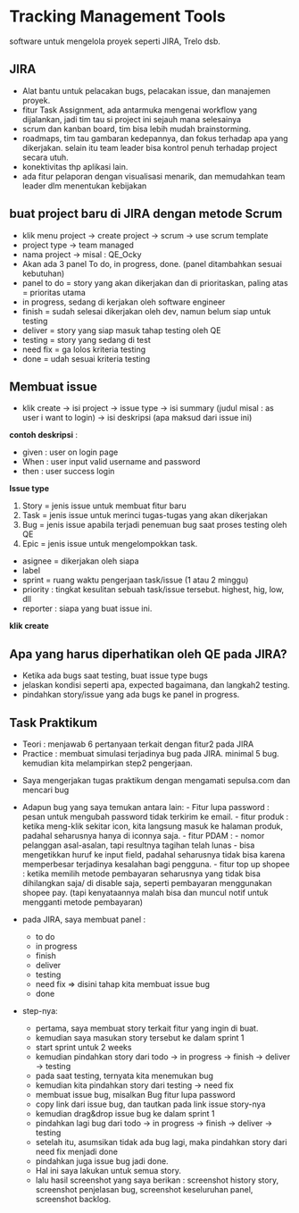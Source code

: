 # Tracking Management Tools

software untuk mengelola proyek seperti JIRA, Trelo dsb.

## JIRA
- Alat bantu untuk pelacakan bugs, pelacakan issue, dan manajemen proyek.
- fitur Task Assignment, ada antarmuka mengenai workflow yang dijalankan, jadi tim tau si project ini sejauh mana selesainya
- scrum dan kanban board, tim bisa lebih mudah brainstorming.
- roadmaps, tim tau gambaran kedepannya, dan fokus terhadap apa yang dikerjakan. selain itu team leader bisa kontrol penuh terhadap project secara utuh. 
- konektivitas thp aplikasi lain.
- ada fitur pelaporan dengan visualisasi menarik, dan memudahkan team leader dlm menentukan kebijakan

## buat project baru di JIRA dengan metode Scrum
- klik menu project -> create project -> scrum -> use scrum template
- project type -> team managed
- nama project -> misal : QE_Ocky
- Akan ada 3 panel To do, in progress, done. (panel ditambahkan sesuai kebutuhan)
- panel to do = story yang akan dikerjakan dan di prioritaskan, paling atas = prioritas utama
- in progress, sedang di kerjakan oleh software engineer
- finish = sudah selesai dikerjakan oleh dev, namun belum siap untuk testing
- deliver = story yang siap masuk tahap testing oleh QE
- testing = story yang sedang di test
- need fix = ga lolos kriteria testing
- done = udah sesuai kriteria testing

## Membuat issue
- klik create -> isi project -> issue type -> isi summary (judul misal : as user i want to login) -> isi deskripsi (apa maksud dari issue ini)

**contoh deskripsi** : 
- given : user on login page
- When : user input valid username and password
- then : user success login

**Issue type**
1. Story = jenis issue untuk membuat fitur baru
2. Task = jenis issue untuk merinci tugas-tugas yang akan dikerjakan
3. Bug = jenis issue apabila terjadi penemuan bug saat proses testing oleh QE
4. Epic = jenis issue untuk mengelompokkan task.

- asignee = dikerjakan oleh siapa
- label 
- sprint = ruang waktu pengerjaan task/issue (1 atau 2 minggu)
- priority : tingkat kesulitan sebuah task/issue tersebut. highest, hig, low, dll
- reporter : siapa yang buat issue ini.

**klik create**


## Apa yang harus diperhatikan oleh QE pada JIRA?
- Ketika ada bugs saat testing, buat issue type bugs
- jelaskan kondisi seperti apa, expected bagaimana, dan langkah2 testing.
- pindahkan story/issue yang ada bugs ke panel in progress.


## Task Praktikum
- Teori : menjawab 6 pertanyaan terkait dengan fitur2 pada JIRA
- Practice : membuat simulasi terjadinya bug pada JIRA. minimal 5 bug. kemudian kita melampirkan step2 pengerjaan.

* Saya mengerjakan tugas praktikum dengan mengamati sepulsa.com dan mencari bug
* Adapun bug yang saya temukan antara lain:
      - Fitur lupa password : pesan untuk mengubah password tidak terkirim ke email.
      - fitur produk : ketika meng-klik sekitar icon, kita langsung masuk ke halaman produk, padahal seharusnya hanya di iconnya saja.
      - fitur PDAM : 
              - nomor pelanggan asal-asalan, tapi resultnya tagihan telah lunas
              - bisa mengetikkan huruf ke input field, padahal seharusnya tidak bisa karena memperbesar terjadinya kesalahan bagi pengguna.
      - fitur top up shopee : ketika memilih metode pembayaran seharusnya yang tidak bisa dihilangkan saja/ di disable saja, seperti pembayaran menggunakan shopee pay. (tapi kenyataannya malah bisa dan muncul notif untuk mengganti metode pembayaran)

* pada JIRA, saya membuat panel :
     - to do
     - in progress
     - finish
     - deliver
     - testing
     - need fix => disini tahap kita membuat issue bug
     - done

* step-nya:
   - pertama, saya membuat story terkait fitur yang ingin di buat.
   - kemudian saya masukan story tersebut ke dalam sprint 1
   - start sprint untuk 2 weeks
   - kemudian pindahkan story dari todo -> in progress -> finish -> deliver -> testing 
   - pada saat testing, ternyata kita menemukan bug
   - kemudian kita pindahkan story dari testing -> need fix
   - membuat issue bug, misalkan Bug fitur lupa password
   - copy link dari issue bug, dan tautkan pada link issue story-nya
   - kemudian drag&drop issue bug ke dalam sprint 1
   - pindahkan lagi bug dari todo -> in progress -> finish -> deliver -> testing 
   - setelah itu, asumsikan tidak ada bug lagi, maka pindahkan story dari need fix menjadi done
   - pindahkan juga issue bug jadi done.
   - Hal ini saya lakukan untuk semua story.
   - lalu hasil screenshot yang saya berikan : screenshot history story, screenshot penjelasan bug, screenshot keseluruhan panel, screenshot backlog.